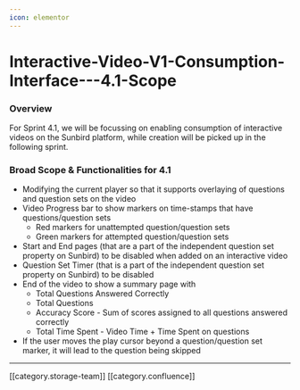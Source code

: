 ```yaml
---
icon: elementor
---
```


# Interactive-Video-V1-Consumption-Interface---4.1-Scope

### Overview

For Sprint 4.1, we will be focussing on enabling consumption of interactive videos on the Sunbird platform, while creation will be picked up in the following sprint.

### Broad Scope & Functionalities for 4.1

* Modifying the current player so that it supports overlaying of questions and question sets on the video
* Video Progress bar to show markers on time-stamps that have questions/question sets
  * Red markers for unattempted question/question sets
  * Green markers for attempted question/question sets
* Start and End pages (that are a part of the independent question set property on Sunbird) to be disabled when added on an interactive video
* Question Set Timer (that is a part of the independent question set property on Sunbird) to be disabled
* End of the video to show a summary page with
  * Total Questions Answered Correctly
  * Total Questions
  * Accuracy Score - Sum of scores assigned to all questions answered correctly
  * Total Time Spent - Video Time + Time Spent on questions
* If the user moves the play cursor beyond a question/question set marker, it will lead to the question being skipped

***

\[\[category.storage-team]] \[\[category.confluence]]
